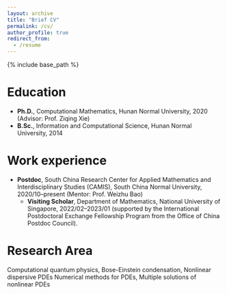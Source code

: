 ```yaml
---
layout: archive
title: "Brief CV"
permalink: /cv/
author_profile: true
redirect_from:
  - /resume
---
```


{% include base_path %}

<!-- &nbsp; -->


Education
======
* **Ph.D.**, Computational Mathematics, Hunan Normal University, 2020 (Advisor: Prof. Ziqing Xie)
* **B.Sc.**, Information and Computational Science, Hunan Normal University, 2014

Work experience
======
* **Postdoc**, South China Research Center for Applied Mathematics and Interdisciplinary Studies (CAMIS),
South China Normal University, 2020/10–present (Mentor: Prof. Weizhu Bao)
  - **Visiting Scholar**, Department of Mathematics, National University of Singapore, 2022/02–2023/01 (supported by the International Postdoctoral Exchange Fellowship Program from the Office of China Postdoc Council).

Research Area
======
Computational quantum physics, Bose-Einstein condensation, Nonlinear dispersive PDEs Numerical methods for PDEs, Multiple solutions of nonlinear PDEs



<!--   
Skills
======
* Skill 1
* Skill 2
  * Sub-skill 2.1
  * Sub-skill 2.2
  * Sub-skill 2.3
* Skill 3

Publications
======
  <ul>{% for post in site.publications %}
    {% include archive-single-cv.html %}
  {% endfor %}</ul>
  
Talks
======
  <ul>{% for post in site.talks %}
    {% include archive-single-talk-cv.html %}
  {% endfor %}</ul>
  
Teaching
======
  <ul>{% for post in site.teaching %}
    {% include archive-single-cv.html %}
  {% endfor %}</ul>
  
Service and leadership
======
* Currently signed in to 43 different slack teams
 -->



